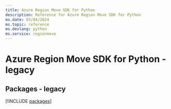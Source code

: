```yaml
---
title: Azure Region Move SDK for Python
description: Reference for Azure Region Move SDK for Python
ms.date: 03/04/2024
ms.topic: reference
ms.devlang: python
ms.service: regionmove
---
```

# Azure Region Move SDK for Python - legacy
## Packages - legacy
[!INCLUDE [packages](region-move-index.md)]